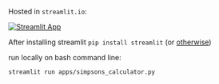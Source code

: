 Hosted in `streamlit.io`:

[![Streamlit App](https://static.streamlit.io/badges/streamlit_badge_black_white.svg)]([URL_TO_YOUR_APP](https://share.streamlit.io/elzurdo/causal_inference/main/apps/simpsons_calculator.py))

After installing streamlit `pip install streamlit` 
(or [otherwise](https://docs.streamlit.io/en/stable/troubleshooting/clean-install.html))

run locally on bash command line:

```
streamlit run apps/simpsons_calculator.py
```

